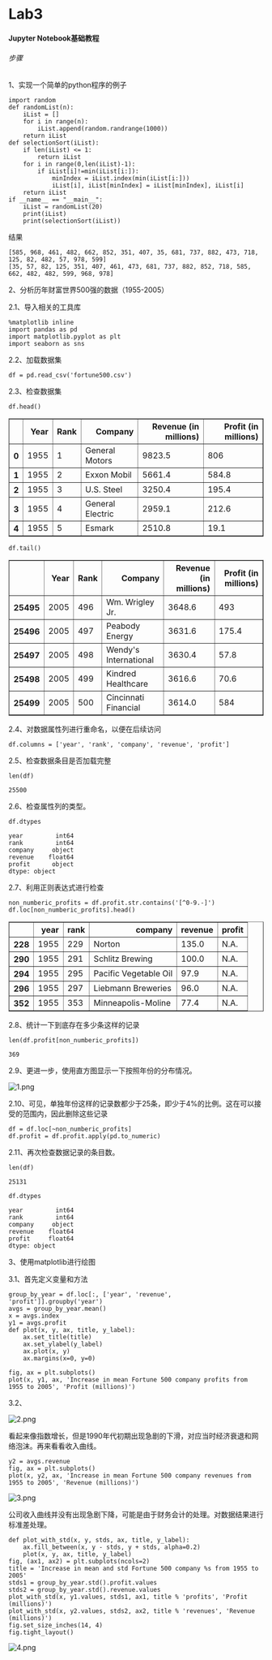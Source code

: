 # Lab3
#### Jupyter Notebook基础教程

###### 步骤

1、实现一个简单的python程序的例子

```
import random
def randomList(n):
    iList = []
    for i in range(n):
        iList.append(random.randrange(1000))
    return iList
def selectionSort(iList):
    if len(iList) <= 1:
        return iList
    for i in range(0,len(iList)-1):
        if iList[i]!=min(iList[i:]):
            minIndex = iList.index(min(iList[i:]))
            iList[i], iList[minIndex] = iList[minIndex], iList[i]
    return iList
if __name__ == "__main__":
    iList = randomList(20)
    print(iList)
    print(selectionSort(iList))
```

结果

```
[585, 968, 461, 482, 662, 852, 351, 407, 35, 681, 737, 882, 473, 718, 125, 82, 482, 57, 978, 599]
[35, 57, 82, 125, 351, 407, 461, 473, 681, 737, 882, 852, 718, 585, 662, 482, 482, 599, 968, 978]
```

2、分析历年财富世界500强的数据（1955-2005）

2.1、导入相关的工具库

```
%matplotlib inline
import pandas as pd
import matplotlib.pyplot as plt
import seaborn as sns
```

2.2、加载数据集

```
df = pd.read_csv('fortune500.csv')
```

2.3、检查数据集

```
df.head()
```

<div>
<table border="1" class="dataframe">
  <thead>
    <tr style="text-align: right;">
      <th></th>
      <th>Year</th>
      <th>Rank</th>
      <th>Company</th>
      <th>Revenue (in millions)</th>
      <th>Profit (in millions)</th>
    </tr>
  </thead>
  <tbody>
    <tr>
      <th>0</th>
      <td>1955</td>
      <td>1</td>
      <td>General Motors</td>
      <td>9823.5</td>
      <td>806</td>
    </tr>
    <tr>
      <th>1</th>
      <td>1955</td>
      <td>2</td>
      <td>Exxon Mobil</td>
      <td>5661.4</td>
      <td>584.8</td>
    </tr>
    <tr>
      <th>2</th>
      <td>1955</td>
      <td>3</td>
      <td>U.S. Steel</td>
      <td>3250.4</td>
      <td>195.4</td>
    </tr>
    <tr>
      <th>3</th>
      <td>1955</td>
      <td>4</td>
      <td>General Electric</td>
      <td>2959.1</td>
      <td>212.6</td>
    </tr>
    <tr>
      <th>4</th>
      <td>1955</td>
      <td>5</td>
      <td>Esmark</td>
      <td>2510.8</td>
      <td>19.1</td>
    </tr>
  </tbody>
</table>
</div>


```
df.tail()
```

<div>
<table border="1" class="dataframe">
  <thead>
    <tr style="text-align: right;">
      <th></th>
      <th>Year</th>
      <th>Rank</th>
      <th>Company</th>
      <th>Revenue (in millions)</th>
      <th>Profit (in millions)</th>
    </tr>
  </thead>
  <tbody>
    <tr>
      <th>25495</th>
      <td>2005</td>
      <td>496</td>
      <td>Wm. Wrigley Jr.</td>
      <td>3648.6</td>
      <td>493</td>
    </tr>
    <tr>
      <th>25496</th>
      <td>2005</td>
      <td>497</td>
      <td>Peabody Energy</td>
      <td>3631.6</td>
      <td>175.4</td>
    </tr>
    <tr>
      <th>25497</th>
      <td>2005</td>
      <td>498</td>
      <td>Wendy's International</td>
      <td>3630.4</td>
      <td>57.8</td>
    </tr>
    <tr>
      <th>25498</th>
      <td>2005</td>
      <td>499</td>
      <td>Kindred Healthcare</td>
      <td>3616.6</td>
      <td>70.6</td>
    </tr>
    <tr>
      <th>25499</th>
      <td>2005</td>
      <td>500</td>
      <td>Cincinnati Financial</td>
      <td>3614.0</td>
      <td>584</td>
    </tr>
  </tbody>
</table>
</div>

2.4、对数据属性列进行重命名，以便在后续访问

```
df.columns = ['year', 'rank', 'company', 'revenue', 'profit']
```

2.5、检查数据条目是否加载完整

```
len(df)
```

```
25500
```

2.6、检查属性列的类型。

```
df.dtypes
```

```
year         int64
rank         int64
company     object
revenue    float64
profit      object
dtype: object
```

2.7、利用正则表达式进行检查

```
non_numberic_profits = df.profit.str.contains('[^0-9.-]')
df.loc[non_numberic_profits].head()
```

<div>
<table border="1" class="dataframe">
  <thead>
    <tr style="text-align: right;">
      <th></th>
      <th>year</th>
      <th>rank</th>
      <th>company</th>
      <th>revenue</th>
      <th>profit</th>
    </tr>
  </thead>
  <tbody>
    <tr>
      <th>228</th>
      <td>1955</td>
      <td>229</td>
      <td>Norton</td>
      <td>135.0</td>
      <td>N.A.</td>
    </tr>
    <tr>
      <th>290</th>
      <td>1955</td>
      <td>291</td>
      <td>Schlitz Brewing</td>
      <td>100.0</td>
      <td>N.A.</td>
    </tr>
    <tr>
      <th>294</th>
      <td>1955</td>
      <td>295</td>
      <td>Pacific Vegetable Oil</td>
      <td>97.9</td>
      <td>N.A.</td>
    </tr>
    <tr>
      <th>296</th>
      <td>1955</td>
      <td>297</td>
      <td>Liebmann Breweries</td>
      <td>96.0</td>
      <td>N.A.</td>
    </tr>
    <tr>
      <th>352</th>
      <td>1955</td>
      <td>353</td>
      <td>Minneapolis-Moline</td>
      <td>77.4</td>
      <td>N.A.</td>
    </tr>
  </tbody>
</table>
</div>

2.8、统计一下到底存在多少条这样的记录

```
len(df.profit[non_numberic_profits])
```

```
369
```

2.9、更进一步，使用直方图显示一下按照年份的分布情况。

![1.png](./images/1.png)

2.10、可见，单独年份这样的记录数都少于25条，即少于4%的比例。这在可以接受的范围内，因此删除这些记录

```
df = df.loc[~non_numberic_profits]
df.profit = df.profit.apply(pd.to_numeric)
```

2.11、再次检查数据记录的条目数。

```
len(df)
```

```
25131
```
```
df.dtypes
```
```
year         int64
rank         int64
company     object
revenue    float64
profit     float64
dtype: object
```

3、使用matplotlib进行绘图

3.1、首先定义变量和方法

```
group_by_year = df.loc[:, ['year', 'revenue', 'profit']].groupby('year')
avgs = group_by_year.mean()
x = avgs.index
y1 = avgs.profit
def plot(x, y, ax, title, y_label):
    ax.set_title(title)
    ax.set_ylabel(y_label)
    ax.plot(x, y)
    ax.margins(x=0, y=0)
```

```
fig, ax = plt.subplots()
plot(x, y1, ax, 'Increase in mean Fortune 500 company profits from 1955 to 2005', 'Profit (millions)')
```

3.2、

![2.png](./images/2.png)

看起来像指数增长，但是1990年代初期出现急剧的下滑，对应当时经济衰退和网络泡沫。再来看看收入曲线。

```
y2 = avgs.revenue
fig, ax = plt.subplots()
plot(x, y2, ax, 'Increase in mean Fortune 500 company revenues from 1955 to 2005', 'Revenue (millions)')
```
![3.png](./images/3.png)

公司收入曲线并没有出现急剧下降，可能是由于财务会计的处理。对数据结果进行标准差处理。

```
def plot_with_std(x, y, stds, ax, title, y_label):
    ax.fill_between(x, y - stds, y + stds, alpha=0.2)
    plot(x, y, ax, title, y_label)
fig, (ax1, ax2) = plt.subplots(ncols=2)
title = 'Increase in mean and std Fortune 500 company %s from 1955 to 2005'
stds1 = group_by_year.std().profit.values
stds2 = group_by_year.std().revenue.values
plot_with_std(x, y1.values, stds1, ax1, title % 'profits', 'Profit (millions)')
plot_with_std(x, y2.values, stds2, ax2, title % 'revenues', 'Revenue (millions)')
fig.set_size_inches(14, 4)
fig.tight_layout()
```

![4.png](./images/4.png)



